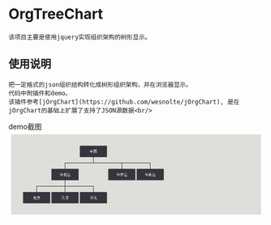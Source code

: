 OrgTreeChart
================================
    该项目主要是使用jquery实现组织架构的树形显示。

使用说明
--------------------------------    
    把一定格式的json组织结构转化成树形组织架构，并在浏览器显示。
    代码中附插件和demo。
    该插件参考[jOrgChart](https://github.com/wesnolte/jOrgChart), 是在jOrgChart的基础上扩展了支持了JSON源数据<br/>
    
demo截图
    ![github](https://github.com/nauyz/OrgTreeChart/blob/v1.0/src/example/images/demo.PNG "github")
